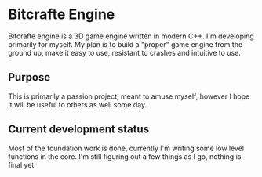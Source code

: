 # Bitcrafte Engine
Bitcrafte engine is a 3D game engine written in modern C++. I'm developing primarily for myself. My plan is to build a "proper" game engine from the ground up, make it easy to use, resistant to crashes and intuitive to use.

## Purpose
This is primarily a passion project, meant to amuse myself, however I hope it will be useful to others as well some day.

## Current development status
Most of the foundation work is done, currently I'm writing some low level functions in the core. I'm still figuring out a few things as I go, nothing is final yet.
